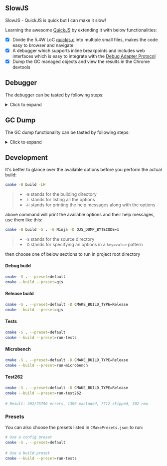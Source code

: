## SlowJS

SlowJS - QuickJS is quick but I can make it slow!

Learning the awesome [QuickJS](https://github.com/bellard/quickjs) by extending it with below functionalities:

- [x] Divide the 5.4W LoC [quickjs.c](https://github.com/bellard/quickjs) into multiple small files, makes the code easy to browser and navigate
- [x] A debugger which supports inline breakpoints and includes web interfaces which is easy to integrate with the [Debug Adapter Protocol](https://microsoft.github.io/debug-adapter-protocol/)
- [x] Dump the GC managed objects and view the results in the Chrome devtools

## Debugger

The debugger can be tasted by following steps:

<details>
  <summary>Click to expand</summary>

1. Build our SlowJS:

    ```bash
    cmake -S . --preset=default
    cmake --build --preset=qjs
    ```

   the location of the built stuff is `./build/qjs/qjs`

2. Make up a file `tmp_test.js` to test:

    ```js
    function add(a, b) {
      const c = a + b;
      return c;
    }

    function sub(a, b) {
      const c = a - b;
      return c;
    }

    function doSth(a, b) {
      return add(a, b) + sub(a, b);
    }

    print(doSth(1, 2));
    ```

3. Start the debugger:

    ```bash
    ./build/qjs/qjs --debug 8097
    ```

3. Connect to the debugger:

    ```bash
    nc 0.0.0.0 8097
    ```

   We use `nc` to communicate with the debugger server, then we can paste come commands to perform debug

4. Call the debugger to launch a new session:

    ```json
    { "type": "launch", "data": { "file": "./tmp_test.js" } }
    ```

   Paste above json into the `nc` REPL and press `ENTER`

5. Set breakpoints:

    ```json
    {
      "type": "setBreakpoint",
      "data": { "file": "./tmp_test.js", "line": 3, "col": 0 }
    }
    ```

    ```json
    {
      "type": "setBreakpoint",
      "data": { "file": "./tmp_test.js", "line": 8, "col": 0 }
    }
    ```

6. Star to run our test script:

    ```json
    { "type": "run" }
    ```

7. Now the debugger is paused at the first breakpoint, we can list the stack frames:

    ```json
    { "type": "listStackframes" }
    ```

   the output looks like:

    ```json
    {
      "type": "listStackframes",
      "data": [
        {
          "name": "add",
          "file": "./tmp_test.js",
          "line": 1
        },
        {
          "name": "doSth",
          "file": "./tmp_test.js",
          "line": 11
        },
        {
          "name": "<eval>",
          "file": "./tmp_test.js",
          "line": 1
        }
      ]
    }
    ```

8. We can resume the debugger by issuing below command:

    ```json
    { "type": "continue" }
    ```

9. Now the debugger is paused at the second breakpoint, we can print the variable in the topmost stack frame:

    ```json
    { "type": "dumpStackframe", "data": { "i": 0 } }
    ```

   the output looks like:

    ```json
    {
      "type": "dumpStackframe",
      "data": {
        "args": [
          {
            "name": "a",
            "value": 1
          },
          {
            "name": "b",
            "value": 2
          }
        ],
        "vars": [
          {
            "name": "c",
            "value": -1
          }
        ],
        "closure_vars": [],
        "name": "sub",
        "file": "./tmp_test.js",
        "line": 6
      }
    }
    ```

10. We can use the `continue` command resume the debugger again:

    ```json
    { "type": "continue" }
    ```

11. Now the test script is done and the debugger server prints the final results:

    ```bash
    new sess thread is running...
    2
    ```

</details>

## GC Dump

The GC dump functionality can be tasted by following steps:

<details>
  <summary>Click to expand</summary>

1. Build our SlowJS:

    ```bash
    cmake -S . --preset=default
    cmake --build --preset=qjs
    ```

   the location of the built stuff is `./build/qjs/qjs`

2. Make up a file `tmp_test.js` to test:

    ```js
    var o = {
      a: { a1: { a2: 1 } },
      b: { b1: { b2: 1 } },
      c: function () {
        return 1;
      },
      d: new ArrayBuffer((1 << 20) * 50, 0),
      e: new Uint16Array((1 << 20) * 50, 0),
    };

    __js_gcdump_objects();
    print(o); // retain the obj to prevent it from being freed
    ```

3. Run the test script:

    ```bash
    ./build/qjs/qjs tmp_test.js
    ```

4. The output file will have name looks like:

    ```
    Heap.20230318.130209.224.heapsnapshot
    ```
   the filename is in this pattern:

    ```
    Heap.date.time.ms.heapsnapshot
    ```

5. Import the output file into Chrome devtools:

   ![](/docs/imgs/chrome-devtools-load-heap.png)

6. The we can dig into the heap:

   ![](/docs/imgs/chrome-devtools-heap.png)

</details>

## Development

It's better to glance over the available options before you perform the actual build:

```bash
cmake -B build -LH
```

> - `-B` stands for the building directory
> - `-L` stands for listing all the options
> - `-H` stands for printing the help messages along with the options

above command will print the available options and their help messages, use them like this:

```bash
cmake -B build -S . -G Ninja -D QJS_DUMP_BYTECODE=1
```

> - `-S` stands for the source directory
> - `-D` stands for specifying an options in a `key=value` pattern

then choose one of below sections to run in project root directory

#### Debug build

```bash
cmake -S . --preset=default
cmake --build --preset=qjs
```

#### Release build

```bash
cmake -S . --preset=default -D CMAKE_BUILD_TYPE=Release
cmake --build --preset=qjs
```

#### Tests

```bash
cmake -S . --preset=default
cmake --build --preset=run-tests
```

#### Microbench

```bash
cmake -S . --preset=default -D CMAKE_BUILD_TYPE=Release
cmake --build --preset=run-microbench
```

#### Test262

```bash
cmake -S . --preset=default -D CMAKE_BUILD_TYPE=Release
cmake --build --preset=run-test262

# Result: 302/75790 errors, 1396 excluded, 7712 skipped, 302 new
```

### Presets

You can also choose the presets listed in `CMakePresets.json` to run:

```bash
# Use a config preset
cmake -S . --preset=default

# Use a build preset
cmake --build --preset=run-tests
```
